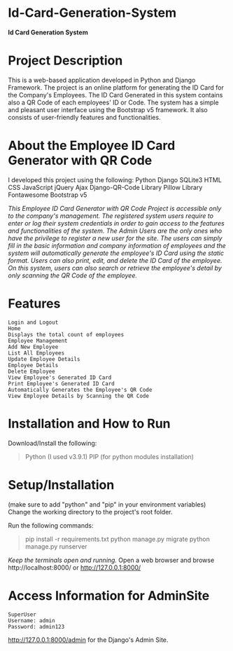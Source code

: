 # Id-Card-Generation-System

**Id Card Generation System**

# Project Description

 This is a web-based application developed in Python and Django Framework. The project is an online platform for generating the ID Card for the Company's Employees. The ID Card Generated in this system contains also a QR Code of each employees' ID or Code. The system has a simple and pleasant user interface using the Bootstrap v5 framework. It also consists of user-friendly features and functionalities.

# About the Employee ID Card Generator with QR Code
I developed this project using the following:
    Python
    Django
    SQLite3
    HTML
    CSS
    JavaScript
    jQuery
    Ajax
    Django-QR-Code Library
    Pillow Library
    Fontawesome
    Bootstrap v5

_This Employee ID Card Generator with QR Code Project is accessible only to the company's management. The registered system users require to enter or log their system credentials in order to gain access to the features and functionalities of the system. The Admin Users are the only ones who have the privilege to register a new user for the site. The users can simply fill in the basic information and company information of employees and the system will automatically generate the employee's ID Card using the static format. Users can also print, edit, and delete the ID Card of the employee. On this system, users can also search or retrieve the employee's detail by only scanning the QR Code of the employee._

# Features
    Login and Logout
    Home
    Displays the total count of employees
    Employee Management
    Add New Employee
    List All Employees
    Update Employee Details
    Employee Details
    Delete Employee
    View Employee's Generated ID Card
    Print Employee's Generated ID Card
    Automatically Generates the Employee's QR Code
    View Employee Details by Scanning the QR Code

# Installation and How to Run
Download/Install the following:
> Python (I used v3.9.1)
> PIP (for python modules installation)

# Setup/Installation
(make sure to add "python" and "pip" in your environment variables)
Change the working directory to the project's root folder.

Run the following commands:
> pip install -r requirements.txt
> python manage.py migrate
> python manage.py runserver

_Keep the terminals open and running._
Open a web browser and browse http://localhost:8000/ or http://127.0.0.1:8000/

# Access Information for AdminSite
    SuperUser
    Username: admin
    Password: admin123

http://127.0.0.1:8000/admin for the Django's Admin Site.
